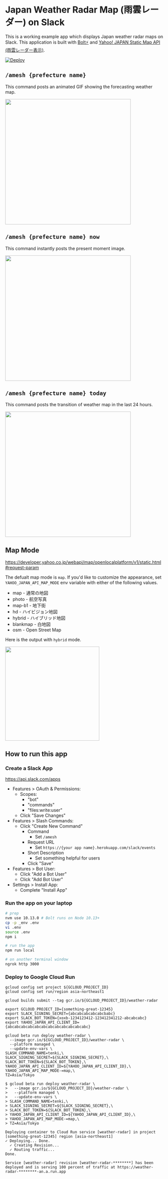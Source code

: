 # Japan Weather Radar Map (雨雲レーダー) on Slack

This is a working example app which displays Japan weather radar maps on Slack. This application is built with [Bolt⚡️](https://github.com/SlackAPI/bolt) and [Yahoo! JAPAN Static Map API (雨雲レーダー表示)](https://developer.yahoo.co.jp/webapi/map/openlocalplatform/v1/static.html#exp_weather).

[![Deploy](https://www.herokucdn.com/deploy/button.svg)](https://heroku.com/deploy?template=https://github.com/seratch/slack-weather-radar-map/tree/master)

## `/amesh {prefecture name}`

This command posts an animated GIF showing the forecasting weather map.

<img src="https://raw.githubusercontent.com/seratch/slack-weather-radar-map/master/images/demo_amesh_hiroshima.gif" height=400/>

## `/amesh {prefecture name} now`

This command instantly posts the present moment image.

<img src="https://raw.githubusercontent.com/seratch/slack-weather-radar-map/master/images/demo_amesh_tokyo_now.gif" height=400/>

## `/amesh {prefecture name} today`

This command posts the transition of weather map in the last 24 hours.

<img src="https://raw.githubusercontent.com/seratch/slack-weather-radar-map/master/images/demo_amesh_okinawa_today.gif" height=400/>

## Map Mode

https://developer.yahoo.co.jp/webapi/map/openlocalplatform/v1/static.html#request-param

The defualt map mode is `map`. If you'd like to customize the appearance, set `YAHOO_JAPAN_API_MAP_MODE` env variable with either of the following values.

* map - 通常の地図
* photo - 航空写真
* map-b1 - 地下街
* hd - ハイビジョン地図
* hybrid - ハイブリッド地図
* blankmap - 白地図
* osm - Open Street Map

Here is the output with `hybrid` mode.

<img src="https://raw.githubusercontent.com/seratch/slack-weather-radar-map/master/images/demo_amesh_fukuoka_hybrid_mode.gif" height=300/>

## How to run this app

### Create a Slack App

https://api.slack.com/apps

* Features > OAuth & Permissions:
  * Scopes:
    * "bot"
    * "commands"
    * "files:write:user"
  * Click "Save Changes"
* Features > Slash Commands:
  * Click "Create New Command"
    * Command
      * Set `/amesh`
    * Request URL
      * Set `https://{your app name}.herokuapp.com/slack/events`
    * Short Description
      * Set something helpful for users
    * Click "Save"
* Features > Bot User:
  * Click "Add a Bot User"
  * Click "Add Bot User"
* Settings > Install App:
  * Complete "Install App"

### Run the app on your laptop

```bash
# prep
nvm use 10.13.0 # Bolt runs on Node 10.13+
cp -p _env .env
vi .env
source .env
npm i

# run the app
npm run local

# on another terminal window
ngrok http 3000
```

### Deploy to Google Cloud Run

```
gcloud config set project ${GCLOUD_PROJECT_ID}
gcloud config set run/region asia-northeast1

gcloud builds submit --tag gcr.io/${GCLOUD_PROJECT_ID}/weather-radar

export GCLOUD_PROJECT_ID={something-great-12345}
export SLACK_SIGNING_SECRET={abcabcabcabcabcbabc}
export SLACK_BOT_TOKEN={xoxb-1234123412-123412341212-abcabcabc}
export YAHOO_JAPAN_API_CLIENT_ID={abcabcabcabcabcabcabcabcabcabcabcabc}

gcloud beta run deploy weather-radar \
  --image gcr.io/${GCLOUD_PROJECT_ID}/weather-radar \
  --platform managed \
  --update-env-vars \
SLASH_COMMAND_NAME=tenki,\
SLACK_SIGNING_SECRET=${SLACK_SIGNING_SECRET},\
SLACK_BOT_TOKEN=${SLACK_BOT_TOKEN},\
YAHOO_JAPAN_API_CLIENT_ID=${YAHOO_JAPAN_API_CLIENT_ID},\
YAHOO_JAPAN_API_MAP_MODE-=map,\
TZ=Asia/Tokyo
```

```
$ gcloud beta run deploy weather-radar \
>   --image gcr.io/${GCLOUD_PROJECT_ID}/weather-radar \
>   --platform managed \
>   --update-env-vars \
> SLASH_COMMAND_NAME=tenki,\
> SLACK_SIGNING_SECRET=${SLACK_SIGNING_SECRET},\
> SLACK_BOT_TOKEN=${SLACK_BOT_TOKEN},\
> YAHOO_JAPAN_API_CLIENT_ID=${YAHOO_JAPAN_API_CLIENT_ID},\
> YAHOO_JAPAN_API_MAP_MODE-=map,\
> TZ=Asia/Tokyo

Deploying container to Cloud Run service [weather-radar] in project [something-great-12345] region [asia-northeast1]
✓ Deploying... Done.
  ✓ Creating Revision...
  ✓ Routing traffic...
Done.

Service [weather-radar] revision [weather-radar-********] has been deployed and is serving 100 percent of traffic at https://weather-radar-********-an.a.run.app
````
